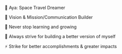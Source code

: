 🌟 Aya: Space Travel Dreamer

🔭 Vision & Mission/Communication Builder

🌱 Never stop learning and growing

💫 Always strive for building a better version of myself

⚡ Strike for better accomplishments & greater impacts
